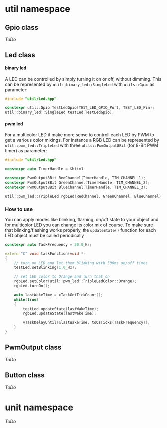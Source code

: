 # util namespace

## Gpio class
*ToDo*

## Led class

#### binary led
A LED can be controlled by simply turning it on or off, without dimming.
This can be represented by `util::binary_led::SingleLed` with `utils::Gpio` as parameter:

```cpp
#include "util/Led.hpp"

constexpr util::Gpio TestLedGpio(TEST_LED_GPIO_Port, TEST_LED_Pin);
util::binary_led::SingleLed testLed(TestLedGpio);
```

#### pwm led

For a multicolor LED it make more sense to controll each LED by PWM to get a various color mixings.
For instance a RGB LED can be represented by `util::pwm_led::TripleLed` with three `utils::PwmOutput8Bit` (for 8-Bit PWM timer) as parameter:

```cpp
#include "util/Led.hpp"

constexpr auto TimerHandle = &htim1;

constexpr PwmOutput8Bit RedChannel(TimerHandle, TIM_CHANNEL_1);
constexpr PwmOutput8Bit GreenChannel(TimerHandle, TIM_CHANNEL_2);
constexpr PwmOutput8Bit BlueChannel(TimerHandle, TIM_CHANNEL_3);

util::pwm_led::TripleLed rgbLed(RedChannel, GreenChannel, BlueChannel);

```

### How to use
You can apply modes like blinking, flashing, on/off state to your object and for multicolor LED you can change its color mix of course.
To make sure that blinking/flashing works properly, the `updateState()` function for each LED object must be called periodically.

```cpp
constexpr auto TaskFrequency = 20.0_Hz;

extern "C" void taskFunction(void *)
{
    // turn on LED and let them blinking with 500ms on/off times
    testLed.setBlinking(1.0_Hz);

    // set LED color to Orange and turn that on
    rgbLed.setColor(util::pwm_led::TripleLedColor::Orange);
    rgbLed.turnOn();

    auto lastWakeTime = xTaskGetTickCount();
    while(true)
    {
        testLed.updateState(lastWakeTime);
        rgbLed.updateState(lastWakeTime);

        vTaskDelayUntil(&lastWakeTime, toOsTicks(TaskFrequency));
    }
}

```

## PwmOutput class
*ToDo*

## Button class
*ToDo*

# unit namespace
*ToDo*